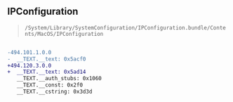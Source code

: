 ## IPConfiguration

> `/System/Library/SystemConfiguration/IPConfiguration.bundle/Contents/MacOS/IPConfiguration`

```diff

-494.101.1.0.0
-  __TEXT.__text: 0x5acf0
+494.120.3.0.0
+  __TEXT.__text: 0x5ad14
   __TEXT.__auth_stubs: 0x1060
   __TEXT.__const: 0x2f0
   __TEXT.__cstring: 0x3d3d

```
